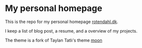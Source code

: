 # My personal homepage

This is the repo for my personal homepage [rotendahl.dk](http://rotendahl.dk).

I keep a list of blog post, a resume, and a overview of my projects.

The theme is a fork of Taylan Tatlı's theme
[moon](https://github.com/TaylanTatli/Moon)
